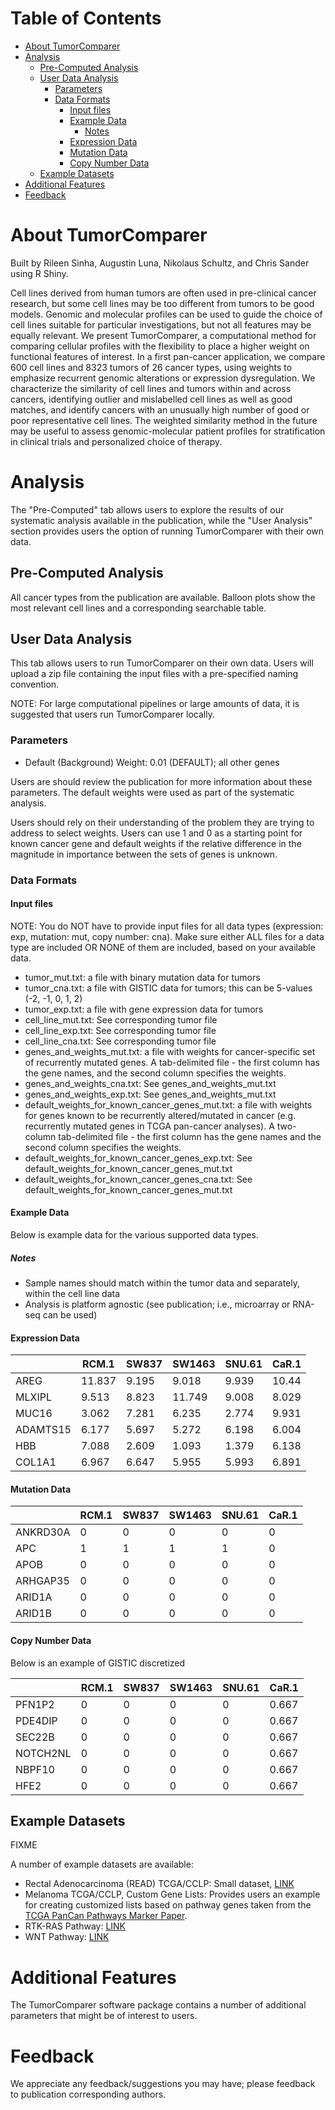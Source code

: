 # Table of Contents 

- [About TumorComparer](#about-tumorcomparer)
- [Analysis](#analysis)
  * [Pre-Computed Analysis](#pre-computed-analysis)
  * [User Data Analysis](#user-data-analysis)
    + [Parameters](#parameters)
    + [Data Formats](#data-formats)
      - [Input files](#input-files)
      - [Example Data](#example-data)
        * [Notes](#notes)
      - [Expression Data](#expression-data)
      - [Mutation Data](#mutation-data)
      - [Copy Number Data](#copy-number-data)
  * [Example Datasets](#example-datasets)
- [Additional Features](#additional-features)
- [Feedback](#feedback)

# About TumorComparer
Built by Rileen Sinha, Augustin Luna, Nikolaus Schultz, and Chris Sander using R Shiny.

Cell lines derived from human tumors are often used in pre-clinical cancer research, but some cell lines may be too different from tumors to be good models. Genomic and molecular profiles can be used to guide the choice of cell lines suitable for particular investigations, but not all features may be equally relevant. We present TumorComparer, a computational method for comparing cellular profiles  with the flexibility to place a higher weight on functional features of interest. In a first pan-cancer application, we compare 600 cell lines and 8323 tumors of 26 cancer types, using weights to emphasize recurrent genomic alterations or expression dysregulation. We characterize the similarity of cell lines and tumors within and across cancers, identifying outlier and mislabelled cell lines as well as good matches, and identify cancers with an unusually high number of good or poor representative cell lines. The weighted similarity method in the future may be useful to assess genomic-molecular patient profiles for stratification in clinical trials and personalized choice of therapy.

# Analysis

The "Pre-Computed" tab allows users to explore the results of our systematic analysis available in the publication, while the "User Analysis" section provides users the option of running TumorComparer with their own data.

## Pre-Computed Analysis

All cancer types from the publication are available. Balloon plots show the most relevant cell lines and a corresponding searchable table.

## User Data Analysis

This tab allows users to run TumorComparer on their own data. Users will upload a zip file containing the input files with a pre-specified naming convention. 

NOTE: For large computational pipelines or large amounts of data, it is suggested that users run TumorComparer locally. 

### Parameters 

* Default (Background) Weight: 0.01 (DEFAULT); all other genes

Users are should review the publication for more information about these parameters. The default weights were used as part of the systematic analysis. 

Users should rely on their understanding of the problem they are trying to address to select weights. Users can use 1 and 0 as a starting point for known cancer gene and default weights if the relative difference in the magnitude in importance between the sets of genes is unknown.

### Data Formats

#### Input files 

NOTE: You do NOT have to provide input files for all data types (expression: exp, mutation: mut, copy number: cna). Make sure either ALL files for a data type are included OR NONE of them are included, based on your available data. 

* tumor_mut.txt: a file with binary mutation data for tumors 
* tumor_cna.txt: a file with GISTIC data for tumors; this can be 5-values (-2, -1, 0, 1, 2)
* tumor_exp.txt: a file with gene expression data for tumors
* cell_line_mut.txt: See corresponding tumor file 
* cell_line_exp.txt: See corresponding tumor file 
* cell_line_cna.txt: See corresponding tumor file
* genes_and_weights_mut.txt: a file with weights for cancer-specific set of recurrently mutated genes. A tab-delimited file - the first column has the gene names, and the second column specifies the weights.
* genes_and_weights_cna.txt: See genes_and_weights_mut.txt
* genes_and_weights_exp.txt: See genes_and_weights_mut.txt
* default_weights_for_known_cancer_genes_mut.txt: a file with weights for genes known to be recurrently altered/mutated in cancer (e.g. recurrently mutated genes in TCGA pan-cancer analyses). A two-column tab-delimited file - the first column has the gene names and the second column specifies the weights.
* default_weights_for_known_cancer_genes_exp.txt: See default_weights_for_known_cancer_genes_mut.txt
* default_weights_for_known_cancer_genes_cna.txt: See default_weights_for_known_cancer_genes_mut.txt

#### Example Data

Below is example data for the various supported data types. 

##### Notes

* Sample names should match within the tumor data and separately, within the cell line data
* Analysis is platform agnostic (see publication; i.e., microarray or RNA-seq can be used)

#### Expression Data

|  |RCM.1|SW837|SW1463|SNU.61|CaR.1|
|--------|-----|-----|------|------|-----|
|AREG    |11.837|9.195|9.018 |9.939 |10.44|
|MLXIPL  |9.513|8.823|11.749|9.008 |8.029|
|MUC16   |3.062|7.281|6.235 |2.774 |9.931|
|ADAMTS15|6.177|5.697|5.272 |6.198 |6.004|
|HBB     |7.088|2.609|1.093 |1.379 |6.138|
|COL1A1  |6.967|6.647|5.955 |5.993 |6.891|


#### Mutation Data

|  |RCM.1|SW837|SW1463|SNU.61|CaR.1|
|--------|-----|-----|------|------|-----|
|ANKRD30A|0    |0    |0     |0     |0    |
|APC     |1    |1    |1     |1     |0    |
|APOB    |0    |0    |0     |0     |0    |
|ARHGAP35|0    |0    |0     |0     |0    |
|ARID1A  |0    |0    |0     |0     |0    |
|ARID1B  |0    |0    |0     |0     |0    |


#### Copy Number Data

Below is an example of GISTIC discretized 

|  |RCM.1|SW837|SW1463|SNU.61|CaR.1|
|--------|-----|-----|------|------|-----|
|PFN1P2  |0    |0    |0     |0     |0.667|
|PDE4DIP |0    |0    |0     |0     |0.667|
|SEC22B  |0    |0    |0     |0     |0.667|
|NOTCH2NL|0    |0    |0     |0     |0.667|
|NBPF10  |0    |0    |0     |0     |0.667|
|HFE2    |0    |0    |0     |0     |0.667|

## Example Datasets 

FIXME

A number of example datasets are available:

* Rectal Adenocarcinoma (READ) TCGA/CCLP: Small dataset, [LINK]()
* Melanoma TCGA/CCLP, Custom Gene Lists: Provides users an example for creating customized lists based on pathway genes taken from the [TCGA PanCan Pathways Marker Paper](https://pubmed.ncbi.nlm.nih.gov/29625050/).
 * RTK-RAS Pathway: [LINK]()
 * WNT Pathway: [LINK]()
 
# Additional Features 

The TumorComparer software package contains a number of additional parameters that might be of interest to users. 

# Feedback

We appreciate any feedback/suggestions you may have; please feedback to publication corresponding authors.
